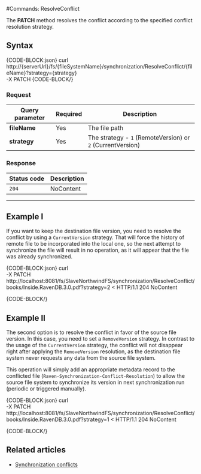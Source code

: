 #Commands: ResolveConflict

The **PATCH** method resolves the conflict according to the specified conflict resolution strategy.

## Syntax

{CODE-BLOCK:json}
curl \
	http://{serverUrl}/fs/{fileSystemName}/synchronization/ResolveConflict/{fileName}?strategy={strategy}  \
	-X PATCH 
{CODE-BLOCK/}

### Request

| Query parameter | Required | Description |
| ------------- | -- | ---- |
| **fileName** | Yes | The file path |
| **strategy** | Yes | The strategy -  `1` (RemoteVersion) or `2` (CurrentVersion) |

### Response

| Status code | Description |
| ----------- | - |
| `204` | NoContent |

<hr />


## Example I

If you want to keep the destination file version, you need to resolve the conflict by using a `CurrentVersion` strategy. 
That will force the history of remote file to be incorporated into the local one, so the next attempt to synchronize the file will result in no operation, as it will appear that the file was already synchronized.

{CODE-BLOCK:json}
curl \
	-X PATCH http://localhost:8081/fs/SlaveNorthwindFS/synchronization/ResolveConflict/books/Inside.RavenDB.3.0.pdf?strategy=2
< HTTP/1.1 204 NoContent

{CODE-BLOCK/}

## Example II

The second option is to resolve the conflict in favor of the source file version. In this case, you need to set a `RemoveVersion` strategy.
In contrast to the usage of the `CurrentVersion` strategy, the conflict will not disappear right after applying the `RemoveVersion` resolution, as the destination file system never requests any data from the source file system.

This operation will simply add an appropriate metadata record to the conflicted file (`Raven-Synchronization-Conflict-Resolution`) to allow the source file system to synchronize its version in next synchronization run (periodic or triggered manually).

{CODE-BLOCK:json}
curl \
	-X PATCH http://localhost:8081/fs/SlaveNorthwindFS/synchronization/ResolveConflict/books/Inside.RavenDB.3.0.pdf?strategy=1
< HTTP/1.1 204 NoContent

{CODE-BLOCK/}

## Related articles

- [Synchronization conflicts](../../../../synchronization/conflicts)
